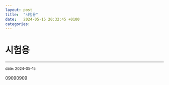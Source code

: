```yaml
---
layout: post
title:  "시험용"
date:   2024-05-15 20:32:45 +0100
categories:
---
```


시험용
=============
- - -
  <sup>date:   2024-05-15</sup>

09090909
